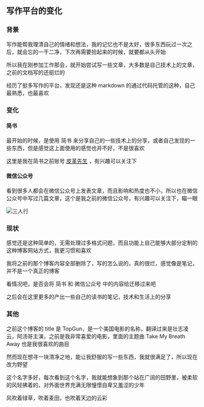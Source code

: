 ## 写作平台的变化

### 背景
写作能帮我理清自己的情绪和想法，我的记忆也不是太好，很多东西玩过一次之后，就会忘的一干二净，下次再需要拾起来的时候，就要都从头开始

所以我在刚参加工作那会，就开始尝试写一些文章，大多数是自己技术上的文章，之前的文档写的还挺烂的

经历了挺多写作的平台，发现还是这种 markdown 的通过代码托管的这种，自己最熟悉，也最喜欢

### 变化
#### 简书
最开始的时候，是使用 简书 来分享自己的一些技术上的分享，或者自己发现的一些东西，但是感觉这上面使用的感觉也并不好，不是很喜欢

这里是我在简书之前账号 [皮革先生](https://www.jianshu.com/u/a91f73a5c233) ，有兴趣可以关注下

#### 微信公众号
看到很多人都会在微信公众号上发表文章，而且影响和热度也不小，所以也在微信公众号中写过几篇文章，这个是我之前的微信公众号，有兴趣可以关注下，瞄一眼

![三人行](../../../images/qrcode.jpg)

### 现状
感觉还是这种简单的，无需处理过多格式问题，而且功能上自己能够大部分定制的这种博客网站方式，我更习惯和喜欢

我将之前的那个博客内容全部删除了，写的怎么说的，真的很烂，感觉像是笔记，并不是一个真正的博客

看情况吧，是否会将 简书 和 微信公众号 中的内容给迁移过来吧

之后会在这里更多的产出一些自己的读书的笔记，技术和生活上的分享

### 其他
之前这个博客的 title 是 TopGun，是一个美国电影的名称，翻译过来是壮志凌云，阿汤哥主演，之前是我非常喜爱的电影，里面的主题曲 Take My Breath Away 也是我很喜欢的曲目

然而现在想寻一块清净之地，能让我舒服的写一些东西，我就很满足了，所以现在改为野望

这个名字多好，每次看到这个名字，我就能想象到那个站在广阔的田野里，被柔软的风轻拂着的，对外面世界充满无限憧憬自卑又羞涩的少年

风吹着绿草，吹着麦田，也吹着天边的云彩

